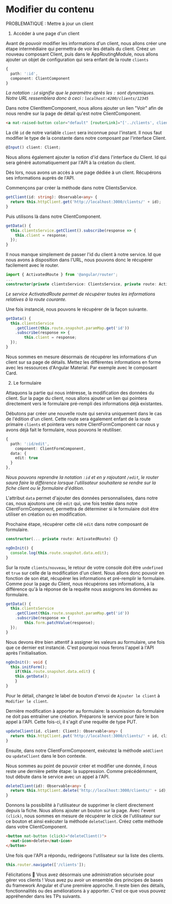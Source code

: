 # Modifier du contenu

PROBLEMATIQUE : Mettre à jour un client

1. Accéder à une page d'un client

Avant de pouvoir modifier les informations d'un client, nous allons créer une étape intermédiaire qui permettra de voir les détails du client. Créez un nouveau composant Client, puis dans le AppRoutingModule, nous allons ajouter un objet de configuration qui sera enfant de la route `clients`

```typescript
{
  path: ':id',
  component: ClientComponent
}
```

*La notation `:id` signifie que le paramètre après les `:` sont dynamiques. Notre URL ressemblera donc à ceci : `localhost:4200/clients/12345`*

Dans notre ClientItemComponent, nous allons ajouter un lien "Voir" afin de nous rendre sur la page de détail qu'est notre ClientComponent.

```html
<a mat-raised-button color="default" [routerLink]="['../clients', client.id]">Voir</a>
```

La clé `id` de notre variable `client` sera inconnue pour l'instant. Il nous faut modifier le type de la constante dans notre composant par l'interface Client.

```typescript
@Input() client: Client;
```

Nous allons également ajouter la notion d'id dans l'interface du Client. Id qui sera généré automatiquement par l'API à la création du client.

Dès lors, nous avons un accès à une page dédiée à un client. Récupérons ses informations auprès de l'API.

Commençons par créer la méthode dans notre ClientsService.

```typescript
getClient(id: string): Observable<any> {
  return this.httpClient.get('http://localhost:3000/clients/' + id);
}
```

Puis utilisons là dans notre ClientComponent.

```typescript
getData() {
  this.clientsService.getClient().subscribe(response => {
    this.client = response;
  });
}
```

Il nous manque simplement de passer l'id du client à notre service. Id que nous avons à disposition dans l'URL, nous pouvons donc le récupérer facilement avec le router.

```typescript
import { ActivatedRoute } from '@angular/router';
...
constructor(private clientsService: ClientsService, private route: ActivatedRoute) { }
```

*Le service ActivatedRoute permet de récupérer toutes les informations relatives à la route courante.*

Une fois instancié, nous pouvons le récupérer de la façon suivante.

```typescript
getData() {
  this.clientsService
    .getClient(this.route.snapshot.paramMap.get('id'))
    .subscribe(response => {
    	this.client = response;
  });
}
```

Nous sommes en mesure désormais de récupérer les informations d'un client sur sa page de détails. Mettez les différentes informations en forme avec les ressources d'Angular Material. Par exemple avec le composant Card.

2. Le formulaire

Attaquons la partie qui nous intéresse, la modification des données du client. Sur la page du client, nous allons ajouter un lien qui pointera directement vers le formulaire pré-rempli des informations déjà existantes.

Débutons par créer une nouvelle route qui servira uniquement dans le cas de l'édition d'un client. Cette route sera également enfant de la route primaire `clients` et pointera vers notre ClientFormComponent car nous y avons déjà fait le formulaire, nous pouvons le réutiliser.

```typescript
{
  path: ':id/edit',
 	component: ClientFormComponent,
  data: {
    edit: true
  }
},
```

*Nous pouvons reprendre la notation `:id` et en y rajoutant `/edit`, le router saura faire la différence lorsque l'utilisateur souhaitera se rendre sur la fiche client ou le formulaire d'édition.*

L'attribut `data` permet d'ajouter des données personnalisées, dans notre cas, nous ajoutons une clé `edit` qui, une fois testée dans notre ClientFormComponent, permettra de déterminer si le formulaire doit être utiliser en création ou en modification.

Prochaine étape, récupérer cette clé `edit` dans notre composant de formulaire.

```typescript
constructor(... private route: ActivatedRoute) {}

ngOnInit() {
  console.log(this.route.snapshot.data.edit);
}
```

Sur la route `clients/nouveau`, le retour de votre console doit être `undefined` et `true` sur celle de la modification d'un client. Nous allons donc pouvoir en fonction de son état, récupérer les informations et pré-remplir le formulaire.
Comme pour la page du Client, nous récupérons ses informations, à la différence qu'à la réponse de la requête nous assignons les données au formulaire.

```typescript
getData() {
  this.clientsService
    .getClient(this.route.snapshot.paramMap.get('id'))
    .subscribe(response => {
    	this.form.patchValue(response);
  });
}
```

Nous devons être bien attentif à assigner les valeurs au formulaire, une fois que ce dernier est instancié. C'est pourquoi nous ferons l'appel à l'API après l'initialisation.

```typescript
ngOnInit(): void {
  this.initForm();
	if(this.route.snapshot.data.edit) {
  	this.getData();
	}
}
```

Pour le détail, changez le label de bouton d'envoi de `Ajouter le client` à `Modifier le client`.

Dernière modification à apporter au formulaire: la soumission du formulaire ne doit pas entraîner une création. Préparons le service pour faire le bon appel à l'API. Cette fois-ci, il s'agit d'une requête de type PUT.

```typescript
updateClient(id, client: Client): Observable<any> {
  return this.httpClient.put('http://localhost:3000/clients/' + id, client);
}
```

Ensuite, dans notre ClientFormComponent, exécutez la méthode `addClient` ou `updateClient` dans le bon contexte.

Nous sommes au point de pouvoir créer et modifier une donnée, il nous reste une dernière petite étape: la suppression. Comme précédémment, tout débute dans le service avec un appel à l'API.

```typescript
deleteClient(id): Observable<any> {
  return this.httpClient.delete('http://localhost:3000/clients/' + id);
}
```

Donnons la possibilité à l'utilisateur de supprimer le client directement depuis la fiche. Nous allons ajouter un bouton sur la page. Avec l'event `(click)`, nous sommes en mesure de récupérer le click de l'utilisateur sur ce bouton et ainsi exécuter la méthode `deleteClient`. Créez cette méthode dans votre ClientComponent.

```html
<button mat-button (click)="deleteClient()">
  <mat-icon>delete</mat-icon>
</button>
```

Une fois que l'API a répondu, redirigeons l'utilisateur sur la liste des clients.

```typescript
this.router.navigate(['/clients']);
```



Félicitations 👏 
Vous avez désormais une administration sécurisée pour gérer vos clients ! 
Vous avez pu avoir un ensemble des principes de bases du framework Angular et d'une première approche. Il reste bien des détails, fonctionnalités ou des améliorations à y apporter. C'est ce que vous pouvez appréhender dans les TPs suivants.
